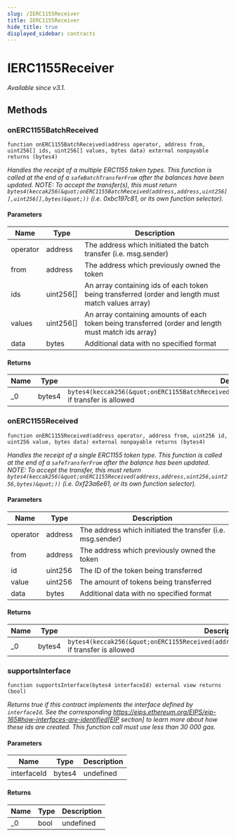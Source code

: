 ```yaml
---
slug: /IERC1155Receiver
title: IERC1155Receiver
hide_title: true
displayed_sidebar: contracts
---
```

# IERC1155Receiver







*_Available since v3.1._*

## Methods

### onERC1155BatchReceived

```solidity
function onERC1155BatchReceived(address operator, address from, uint256[] ids, uint256[] values, bytes data) external nonpayable returns (bytes4)
```



*Handles the receipt of a multiple ERC1155 token types. This function is called at the end of a `safeBatchTransferFrom` after the balances have been updated. NOTE: To accept the transfer(s), this must return `bytes4(keccak256(&quot;onERC1155BatchReceived(address,address,uint256[],uint256[],bytes)&quot;))` (i.e. 0xbc197c81, or its own function selector).*

#### Parameters

| Name | Type | Description |
|---|---|---|
| operator | address | The address which initiated the batch transfer (i.e. msg.sender)
| from | address | The address which previously owned the token
| ids | uint256[] | An array containing ids of each token being transferred (order and length must match values array)
| values | uint256[] | An array containing amounts of each token being transferred (order and length must match ids array)
| data | bytes | Additional data with no specified format

#### Returns

| Name | Type | Description |
|---|---|---|
| _0 | bytes4 | `bytes4(keccak256(&quot;onERC1155BatchReceived(address,address,uint256[],uint256[],bytes)&quot;))` if transfer is allowed

### onERC1155Received

```solidity
function onERC1155Received(address operator, address from, uint256 id, uint256 value, bytes data) external nonpayable returns (bytes4)
```



*Handles the receipt of a single ERC1155 token type. This function is called at the end of a `safeTransferFrom` after the balance has been updated. NOTE: To accept the transfer, this must return `bytes4(keccak256(&quot;onERC1155Received(address,address,uint256,uint256,bytes)&quot;))` (i.e. 0xf23a6e61, or its own function selector).*

#### Parameters

| Name | Type | Description |
|---|---|---|
| operator | address | The address which initiated the transfer (i.e. msg.sender)
| from | address | The address which previously owned the token
| id | uint256 | The ID of the token being transferred
| value | uint256 | The amount of tokens being transferred
| data | bytes | Additional data with no specified format

#### Returns

| Name | Type | Description |
|---|---|---|
| _0 | bytes4 | `bytes4(keccak256(&quot;onERC1155Received(address,address,uint256,uint256,bytes)&quot;))` if transfer is allowed

### supportsInterface

```solidity
function supportsInterface(bytes4 interfaceId) external view returns (bool)
```



*Returns true if this contract implements the interface defined by `interfaceId`. See the corresponding https://eips.ethereum.org/EIPS/eip-165#how-interfaces-are-identified[EIP section] to learn more about how these ids are created. This function call must use less than 30 000 gas.*

#### Parameters

| Name | Type | Description |
|---|---|---|
| interfaceId | bytes4 | undefined

#### Returns

| Name | Type | Description |
|---|---|---|
| _0 | bool | undefined



